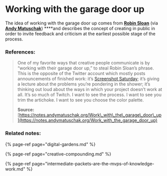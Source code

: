 # Working with the garage door up

The idea of working with the garage door up comes from [**Robin Sloan**](https://www.robinsloan.com/) \(via [**Andy Matuschak**](https://andymatuschak.org/)\) ****and describes the concept of creating in public in order to invite feedback and criticism at the earliest possible stage of the process.

### **References:**

> One of my favorite ways that creative people communicate is by “working with their garage door up,” to steal Robin Sloan’s phrase. This is the opposite of the Twitter account which mostly posts announcements of finished work: it’s [Screenshot Saturday](https://twitter.com/hashtag/screenshotsaturday?lang=en); it’s giving a lecture about the problems you’re pondering in the shower; it’s thinking out loud about the ways in which your project doesn’t work at all. It’s so much of Twitch. I want to see the process. I want to see you trim the artichoke. I want to see you choose the color palette.
>
> **Source:** [https://notes.andymatuschak.org/Work\_with\_the\_garage\_door\_up](https://notes.andymatuschak.org/Work_with_the_garage_door_up)

### **Related notes:**

{% page-ref page="digital-gardens.md" %}

{% page-ref page="creative-compounding.md" %}

{% page-ref page="intermediate-packets-are-the-mvps-of-knowledge-work.md" %}



